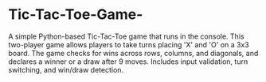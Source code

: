 # Tic-Tac-Toe-Game-
A simple Python-based Tic-Tac-Toe game that runs in the console. This two-player game allows players to take turns placing 'X' and 'O' on a 3x3 board. The game checks for wins across rows, columns, and diagonals, and declares a winner or a draw after 9 moves. Includes input validation, turn switching, and win/draw detection.

